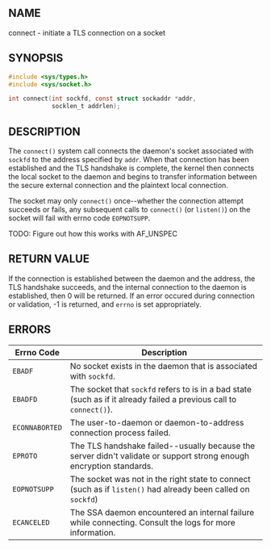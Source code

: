 ## NAME

connect - initiate a TLS connection on a socket

## SYNOPSIS

```c
#include <sys/types.h>
#include <sys/socket.h>

int connect(int sockfd, const struct sockaddr *addr,
            socklen_t addrlen);
```

## DESCRIPTION

The `connect()` system call connects the daemon's socket associated with 
`sockfd` to the address specified by `addr`. When that connection has been 
established and the TLS handshake is complete, the kernel then connects the
local socket to the daemon and begins to transfer information between the 
secure external connection and the plaintext local connection.

The socket may only `connect()` once--whether the connection attempt 
succeeds or fails, any subsequent calls to `connect()` (or `listen()`) on
the socket will fail with errno code `EOPNOTSUPP`.

TODO: Figure out how this works with AF_UNSPEC

## RETURN VALUE

If the connection is established between the daemon and the address, the TLS 
handshake succeeds, and the internal connection to the daemon is established, 
then 0 will be returned. If an error occured during connection or validation, 
-1 is returned, and `errno` is set appropriately.

## ERRORS

  Errno Code     |   Description
  ---------------|---------------
  `EBADF`        | No socket exists in the daemon that is associated with `sockfd`.
  `EBADFD`       | The socket that `sockfd` refers to is in a bad state (such as if it already failed a previous call to `connect()`).
  `ECONNABORTED` | The user-to-daemon or daemon-to-address connection process failed.
  `EPROTO`       | The TLS handshake failed--usually because the server didn't validate or support strong enough encryption standards.
  `EOPNOTSUPP`   | The socket was not in the right state to connect (such as if `listen()` had already been called on `sockfd`)
  `ECANCELED`    | The SSA daemon encountered an internal failure while connecting. Consult the logs for more information.